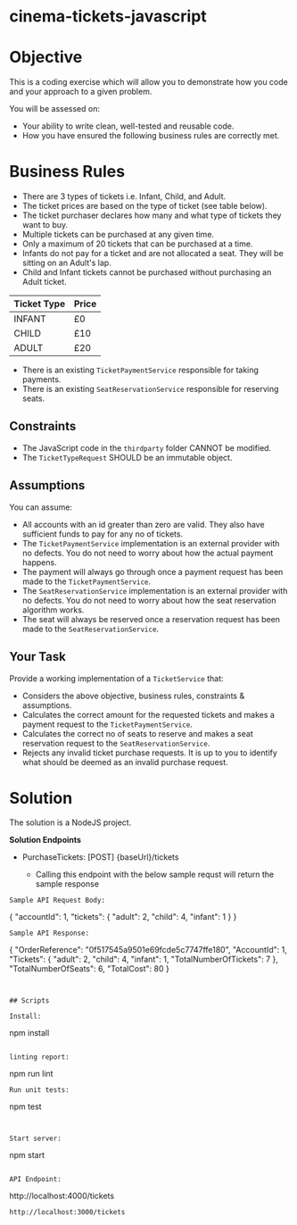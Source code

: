 # cinema-tickets-javascript

# Objective

This is a coding exercise which will allow you to demonstrate how you code and your approach to a given problem. 

You will be assessed on: 
- Your ability to write clean, well-tested and reusable code.
- How you have ensured the following business rules are correctly met.

# Business Rules

- There are 3 types of tickets i.e. Infant, Child, and Adult.
- The ticket prices are based on the type of ticket (see table below).
- The ticket purchaser declares how many and what type of tickets they want to buy.
- Multiple tickets can be purchased at any given time.
- Only a maximum of 20 tickets that can be purchased at a time.
- Infants do not pay for a ticket and are not allocated a seat. They will be sitting on an Adult's lap.
- Child and Infant tickets cannot be purchased without purchasing an Adult ticket.

|   Ticket Type    |     Price   |
| ---------------- | ----------- |
|    INFANT        |    £0       |
|    CHILD         |    £10      |
|    ADULT         |    £20      |

- There is an existing `TicketPaymentService` responsible for taking payments.
- There is an existing `SeatReservationService` responsible for reserving seats.

## Constraints

- The JavaScript code in the `thirdparty` folder CANNOT be modified.
- The `TicketTypeRequest` SHOULD be an immutable object.

## Assumptions

You can assume:
- All accounts with an id greater than zero are valid. They also have sufficient funds to pay for any no of tickets.
- The `TicketPaymentService` implementation is an external provider with no defects. You do not need to worry about how the actual payment happens.
- The payment will always go through once a payment request has been made to the `TicketPaymentService`.
- The `SeatReservationService` implementation is an external provider with no defects. You do not need to worry about how the seat reservation algorithm works.
- The seat will always be reserved once a reservation request has been made to the `SeatReservationService`.

## Your Task

Provide a working implementation of a `TicketService` that:
- Considers the above objective, business rules, constraints & assumptions.
- Calculates the correct amount for the requested tickets and makes a payment request to the `TicketPaymentService`.  
- Calculates the correct no of seats to reserve and makes a seat reservation request to the `SeatReservationService`.  
- Rejects any invalid ticket purchase requests. It is up to you to identify what should be deemed as an invalid purchase request.


# Solution
The solution is a NodeJS project.

**Solution Endpoints**
 - PurchaseTickets: [POST] {baseUrl}/tickets
    
    - Calling this endpoint with the below sample requst will return the sample response
    
 ```   
Sample API Request Body:
```
{
    "accountId": 1,
     "tickets": {
        "adult": 2,
        "child": 4,
        "infant": 1
     }
}
```
Sample API Response:
```
{
    "OrderReference": "0f517545a9501e69fcde5c7747ffe180",
    "AccountId": 1,
    "Tickets": {
        "adult": 2,
        "child": 4,
        "infant": 1,
        "TotalNumberOfTickets": 7
    },
    "TotalNumberOfSeats": 6,
    "TotalCost": 80
}
```


## Scripts

Install:
```
npm install
```

linting report:
```
npm run lint
```
Run unit tests:
```
npm test
```


Start server:
```
npm start
```

API Endpoint:
```

http://localhost:4000/tickets
```
http://localhost:3000/tickets
```
